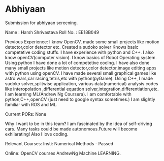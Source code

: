 # Abhiyaan
Submission for abhiyaan screening.


Name : Harsh Shrivastava
Roll No. : EE18B049

Previous Experience:
I know OpenCV, made some small projects like motion detector,color detector etc.
Created a sudoko solver
Knows basic competetive coding stuffs.
I have experience with python and C++. I also know openCV(computer vision). I know basics of Robot Operating system.
Using python I have done a lot of competetive coding. I have also done many small projects like motion detector,color detector,image editing apps with python using openCV.
I have made several small graphical games like astro wars,car racing,tetris,etc with python(pyGame).
Using C++, I made sudoko solver,splitwise application, various data(numerical) analysis codes like interopolation ,differential equation solver,integration,differentiation,etc.
I am learning ML(Andrew Ng Coursera).
I am comfortable with python,C++,openCV (just need to google syntax sometimes.)
I am slightly familiar with ROS and ML.

Current PORs:
None

Why I want to be in this team?
I am fascinated by the idea of self-driving cars. Many tasks could be made autonomous.Future will become exhilarating!
Also I love coding.

Relevant Courses:
Insti:
Numerical Methods - Passed

Online:
OpenCV courses
AndrewNg Machine LEARNING.
